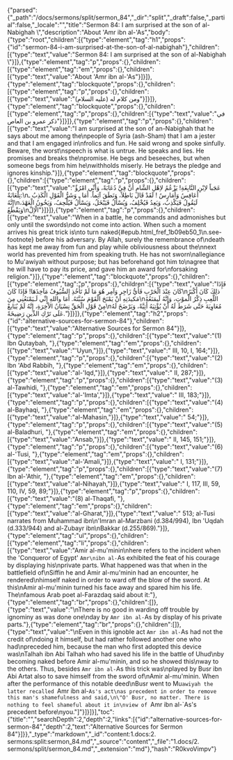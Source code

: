 {"parsed":{"_path":"/docs/sermons/split/sermon_84","_dir":"split","_draft":false,"_partial":false,"_locale":"","title":"Sermon 84:  I am surprised at the son of al-Nabighah \\","description":"About 'Amr ibn al-'As","body":{"type":"root","children":[{"type":"element","tag":"h1","props":{"id":"sermon-84-i-am-surprised-at-the-son-of-al-nabighah"},"children":[{"type":"text","value":"Sermon 84:  I am surprised at the son of al-Nabighah \\"}]},{"type":"element","tag":"p","props":{},"children":[{"type":"element","tag":"em","props":{},"children":[{"type":"text","value":"About 'Amr ibn al-'As"}]}]},{"type":"element","tag":"blockquote","props":{},"children":[{"type":"element","tag":"p","props":{},"children":[{"type":"text","value":"ومن كلام له (عليه السلام)"}]}]},{"type":"element","tag":"blockquote","props":{},"children":[{"type":"element","tag":"p","props":{},"children":[{"type":"text","value":"في ذكر عمرو بن العاص"}]}]},{"type":"element","tag":"p","props":{},"children":[{"type":"text","value":"I am surprised at the son of an-Nabighah that he says about me among the\npeople of Syria (ash-Sham) that I am a jester and that I am engaged in\nfrolics and fun. He said wrong and spoke sinfully. Beware, the worst\nspeech is what is untrue. He speaks and lies. He promises and breaks the\npromise. He begs and beseeches, but when someone begs from him he\nwithholds miserly. He betrays the pledge and ignores kinship."}]},{"type":"element","tag":"blockquote","props":{},"children":[{"type":"element","tag":"p","props":{},"children":[{"type":"text","value":"عَجَباً لاِبْنِ النَّابِغَةِ! يَزْعُمُ لاِهْلِ الشَّامِ أَنَّ فِيَّ دُعَابَةً، وَأَنِّي امْرُؤٌ تِلْعَابَةٌ:\nأُعَافِسُ وَأُمَارِسُ ! لَقَدْ قَالَ بَاطِلاً، وَنَطَقَ آثِماً. أَمَا ـ وَشَرُّ الْقَوْلِ الْكَذِبُ ـ إِنَّهُ\nلَيَقُولُ فَيَكْذِبُ، وَيَعِدُ فَيُخْلِفُ، وَيُسْأَلُ فَيَبْخَلُ، وَيَسْأَلُ فَيُلْحِفُ، وَيَخُونُ الْعَهْدَ، وَيَقْطَعُ\nالْاِلَّ"}]}]},{"type":"element","tag":"p","props":{},"children":[{"type":"text","value":"When in a battle, he commands and admonishes but only until the swords\ndo not come into action. When such a moment arrives his great trick is\nto turn naked{#epub.html_fref_1b09eb50_1\n.see-footnote} before his adversary. By Allah, surely the remembrance of\ndeath has kept me away from fun and play while obliviousness about the\nnext world has prevented him from speaking truth. He has not sworn\nallegiance to Mu'awiyah without purpose; but has beforehand got him to\nagree that he will have to pay its price, and gave him an award for\nforsaking religion."}]},{"type":"element","tag":"blockquote","props":{},"children":[{"type":"element","tag":"p","props":{},"children":[{"type":"text","value":"فَإِذَا كَانَ عِنْدَ الْحَرْبِ فَأَيُّ زَاجِر وَآمِر هُوَ مَا لَمْ تَأْخُذِ السُّيُوفُ مَآخِذَهَا! فَإِذَا كَانَ\nذلِكَ كَانَ أَكْبَرُ مَكيدَتِهِ أَنْ يَمْنَحَ الْقَوْمَ سُبَّتَهُ. أَمَا واللهِ إِنِّي لَـيَمْنَعُنِي مِنَ\nاللَّعِبِ ذِكْرُ الْموْتِ، وَإِنَّهُ لَيمَنَعُهُ مِنْ قَوْلِ الْحَقِّ نِسْيَانُ الاْخِرَةِ، إِنَّهُ لَمْ يُبَايعْ\nمُعَاوِيَةَ حَتَّى شَرَطَ لَهُ أَنْ يُؤْتِيَهُ أَتِيَّةً، وَيَرْضَخَ لَهُ عَلَى تَرْكِ الدِّينِ رَضِيخَةً."}]}]},{"type":"element","tag":"h2","props":{"id":"alternative-sources-for-sermon-84"},"children":[{"type":"text","value":"Alternative Sources for Sermon 84"}]},{"type":"element","tag":"p","props":{},"children":[{"type":"text","value":"(1) Ibn Qutaybah, "},{"type":"element","tag":"em","props":{},"children":[{"type":"text","value":"'Uyun,"}]},{"type":"text","value":" III, 10, I, 164;"}]},{"type":"element","tag":"p","props":{},"children":[{"type":"text","value":"(2) Ibn 'Abd Rabbih, "},{"type":"element","tag":"em","props":{},"children":[{"type":"text","value":"al-'Iqd,"}]},{"type":"text","value":" II, 287;"}]},{"type":"element","tag":"p","props":{},"children":[{"type":"text","value":"(3) al-Tawhidi, "},{"type":"element","tag":"em","props":{},"children":[{"type":"text","value":"al-'Imta',"}]},{"type":"text","value":" III, 183;"}]},{"type":"element","tag":"p","props":{},"children":[{"type":"text","value":"(4) al-Bayhaqi, "},{"type":"element","tag":"em","props":{},"children":[{"type":"text","value":"al-Mahasin,"}]},{"type":"text","value":" 54;"}]},{"type":"element","tag":"p","props":{},"children":[{"type":"text","value":"(5) al-Baladhuri, "},{"type":"element","tag":"em","props":{},"children":[{"type":"text","value":"Ansab,"}]},{"type":"text","value":" II, 145, 151;"}]},{"type":"element","tag":"p","props":{},"children":[{"type":"text","value":"(6) al-'Tusi, "},{"type":"element","tag":"em","props":{},"children":[{"type":"text","value":"al-'Amali,"}]},{"type":"text","value":" I, 131;"}]},{"type":"element","tag":"p","props":{},"children":[{"type":"text","value":"(7) Ibn al-'Athir, "},{"type":"element","tag":"em","props":{},"children":[{"type":"text","value":"al-Nihayah,"}]},{"type":"text","value":" I, 117, III, 59, 110, IV, 59, 89;"}]},{"type":"element","tag":"p","props":{},"children":[{"type":"text","value":"(8) al-Thaqafi, "},{"type":"element","tag":"em","props":{},"children":[{"type":"text","value":"al-Gharat,"}]},{"type":"text","value":" 513; al-Tusi narrates from Muhammad ibn\n'Imran al-Marzbani (d.384/994), Ibn 'Uqdah (d.333/944) and al-Zubayr ibn\nBakkar (d.255/869)."}]},{"type":"element","tag":"ul","props":{},"children":[{"type":"element","tag":"li","props":{},"children":[{"type":"text","value":"Amir al-mu'minin\nhere refers to the incident when the 'Conqueror of Egypt' `Amr\nibn al-`As exhibited the feat of his courage by displaying his\nprivate parts. What happened was that when in the battlefield of\nSiffin he and Amir al-mu'minin had an encounter, he rendered\nhimself naked in order to ward off the blow of the sword. At this\nAmir al-mu'minin turned his face away and spared him his life. The\nfamous Arab poet al-Farazdaq said about it:"},{"type":"element","tag":"br","props":{},"children":[]},{"type":"text","value":"\nThere is no good in warding off trouble by ignominy as was done one\nday by `Amr ibn al-`As by display of his private parts."},{"type":"element","tag":"br","props":{},"children":[]},{"type":"text","value":"\nEven in this ignoble act `Amr ibn al-`As had not the credit of\ndoing it himself, but had rather followed another one who had\npreceded him, because the man who first adopted this device was\nTalhah ibn Abi Talhah who had saved his life in the battle of Uhud\nby becoming naked before Amir al-mu'minin, and so he showed this\nway to the others. Thus, besides `Amr ibn al-`As this trick was\nplayed by Busr ibn Abi Artat also to save himself from the sword of\nAmir al-mu'minin. When after the performance of this notable deed\nBusr went to Mu`awiyah the latter recalled `Amr ibn al-`As's act\nas precedent in order to remove this man's shamefulness and said,\n\"O' Busr, no matter. There is nothing to feel shameful about it in\nview of `Amr ibn al-`As's precedent before\nyou.\"]"}]}]}],"toc":{"title":"","searchDepth":2,"depth":2,"links":[{"id":"alternative-sources-for-sermon-84","depth":2,"text":"Alternative Sources for Sermon 84"}]}},"_type":"markdown","_id":"content:1.docs:2. sermons:split:sermon_84.md","_source":"content","_file":"1.docs/2. sermons/split/sermon_84.md","_extension":"md"},"hash":"R0kvoVimpv"}